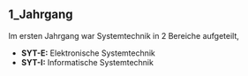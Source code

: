 
## 1_Jahrgang

Im ersten Jahrgang war Systemtechnik in 2 Bereiche aufgeteilt, 

- **SYT-E:**  Elektronische Systemtechnik
- **SYT-I:** Informatische Systemtechnik


